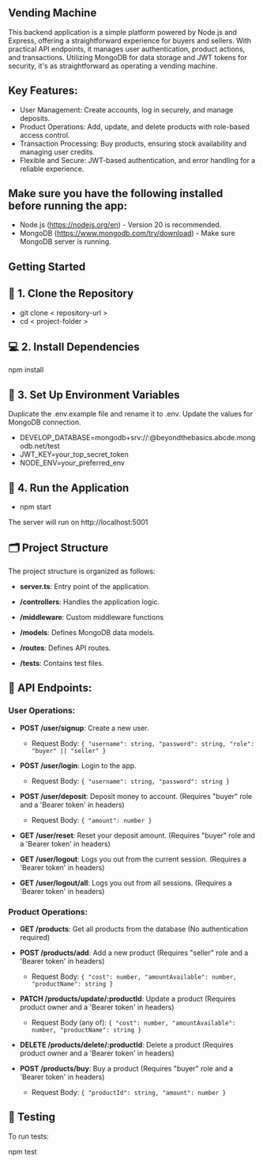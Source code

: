 
## Vending Machine
This backend application is a simple platform powered by Node.js and Express, offering a straightforward experience for buyers and sellers. With practical API endpoints, it manages user authentication, product actions, and transactions. Utilizing MongoDB for data storage and JWT tokens for security, it's as straightforward as operating a vending machine.

## Key Features:
 - User Management: Create accounts, log in securely, and manage deposits.
 - Product Operations: Add, update, and delete products with role-based access control.
 - Transaction Processing: Buy products, ensuring stock availability and managing user credits.
 - Flexible and Secure: JWT-based authentication, and error handling for a reliable experience.

## Make sure you have the following installed before running the app:
- Node.js (https://nodejs.org/en) - Version 20 is recommended.
- MongoDB (https://www.mongodb.com/try/download) - Make sure MongoDB server is running.

## Getting Started

## 🔗 1. Clone the Repository

- git clone < repository-url >
- cd < project-folder >

## 💻 2. Install Dependencies

npm install

## 🔑 3. Set Up Environment Variables
Duplicate the .env.example file and rename it to .env. Update the values for MongoDB connection.

 - DEVELOP_DATABASE=mongodb+srv://<username>:<password>@beyondthebasics.abcde.mongodb.net/test
 - JWT_KEY=your_top_secret_token
 - NODE_ENV=your_preferred_env


## 🚀 4. Run the Application

 - npm start
   
The server will run on http://localhost:5001

## 🗂 Project Structure

The project structure is organized as follows:

- **server.ts**: Entry point of the application.

- **/controllers**: Handles the application logic.

- **/middleware**: Custom middleware functions

- **/models**: Defines MongoDB data models.

- **/routes**: Defines API routes.

- **/tests**: Contains test files.

## 🚦 API Endpoints:

### User Operations:

- **POST /user/signup**: Create a new user.
  - Request Body: `{ "username": string, "password": string, "role": "buyer" || "seller" }`

- **POST /user/login**: Login to the app.
  - Request Body: `{ "username": string, "password": string }`

- **POST /user/deposit**: Deposit money to account. (Requires "buyer" role and a 'Bearer token' in headers)
  - Request Body: `{ "amount": number }`

- **GET /user/reset**: Reset your deposit amount. (Requires "buyer" role and a 'Bearer token' in headers)

- **GET /user/logout**: Logs you out from the current session. (Requires a 'Bearer token' in headers)

- **GET /user/logout/all**: Logs you out from all sessions. (Requires a 'Bearer token' in headers)


### Product Operations:

- **GET /products**: Get all products from the database (No authentication required)

- **POST /products/add**: Add a new product (Requires "seller" role and a 'Bearer token' in headers)
  - Request Body: `{ "cost": number, "amountAvailable": number, "productName": string }`

- **PATCH /products/update/:productId**: Update a product (Requires product owner and a 'Bearer token' in headers)
  - Request Body (any of): `{ "cost": number, "amountAvailable": number, "productName": string }`

- **DELETE /products/delete/:productId**: Delete a product (Requires product owner and a 'Bearer token' in headers)

- **POST /products/buy**: Buy a product (Requires "buyer" role and a 'Bearer token' in headers)
  - Request Body: `{ "productId": string, "amount": number }`


## 🧪 Testing
To run tests:

npm test
